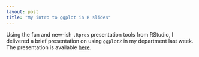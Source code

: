 ```yaml
---
layout: post
title: "My intro to ggplot in R slides"
---
```


Using the fun and new-ish `.Rpres` presentation tools from RStudio, I delivered a brief presentation on using `ggplot2` in my department last week. The presentation is available [here](http://rpubs.com/johnlray/278689).
